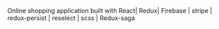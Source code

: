 Online shopping application built with React| Redux| Firebase | stripe | redux-persist | reselect | scss | Redux-saga
